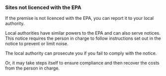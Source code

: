 ###  **Sites not licenced with the EPA**

If the premise is not licenced with the EPA, you can report it to your local
authority.

Local authorities have similar powers to the EPA and can also serve notices.
This notice requires the person in charge to follow instructions set out in
the notice to prevent or limit noise.

The local authority can prosecute you if you fail to comply with the notice.

Or, it may take steps itself to ensure compliance and then recover the costs
from the person in charge.
